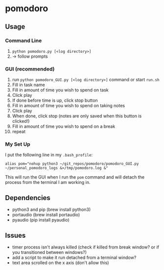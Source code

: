 # pomodoro
## Usage
### Command Line
1. `python pomodoro.py [<log directory>]`
2. -> follow prompts

### GUI (recommended)
1. run `python pomodoro_GUI.py [<log directory>]` command or start `run.sh`
2. Fill in task name
3. Fill in amount of time you wish to spend on task
4. Click play
5. If done before time is up, click stop button
6. Fill in amount of time you wish to spend on taking notes
7. Click play
8. When done, click stop (notes are only saved when this button is clicked!)
9. Fill in amount of time you wish to spend on a break
10. repeat

### My Set Up
I put the following line in my `.bash_profile`:

`alias pom="nohup python3 ~/git_repos/pomodoro/pomodoro_GUI.py ~/personal_pomodoro_logs &>/tmp/pomodoro.log &"`

This will run the GUI when I run the `pom` command and will detach the process from the terminal I am working in.

## Dependencies
* python3 and pip (brew install python3)
* portaudio (brew install portaudio)
* pyaudio (pip install pyaudio)

## Issues
* timer process isn't always killed (check if killed from break window? or if you transitioned between windows?)
* add a script to make it run detached from a terminal window?
* text area scrolled on the x axis (don't allow this)
